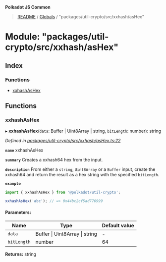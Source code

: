 **Polkadot JS Common**

> [README](../README.md) / [Globals](../globals.md) / "packages/util-crypto/src/xxhash/asHex"

# Module: "packages/util-crypto/src/xxhash/asHex"

## Index

### Functions

* [xxhashAsHex](_packages_util_crypto_src_xxhash_ashex_.md#xxhashashex)

## Functions

### xxhashAsHex

▸ **xxhashAsHex**(`data`: Buffer \| Uint8Array \| string, `bitLength`: number): string

*Defined in [packages/util-crypto/src/xxhash/asHex.ts:22](https://github.com/polkadot-js/common/blob/975103fd/packages/util-crypto/src/xxhash/asHex.ts#L22)*

**`name`** xxhashAsHex

**`summary`** Creates a xxhash64 hex from the input.

**`description`** 
From either a `string`, `Uint8Array` or a `Buffer` input, create the xxhash64 and return the result as a hex string with the specified `bitLength`.

**`example`** 
<BR>

```javascript
import { xxhashAsHex } from '@polkadot/util-crypto';

xxhashAsHex('abc'); // => 0x44bc2cf5ad770999
```

#### Parameters:

Name | Type | Default value |
------ | ------ | ------ |
`data` | Buffer \| Uint8Array \| string | - |
`bitLength` | number | 64 |

**Returns:** string
